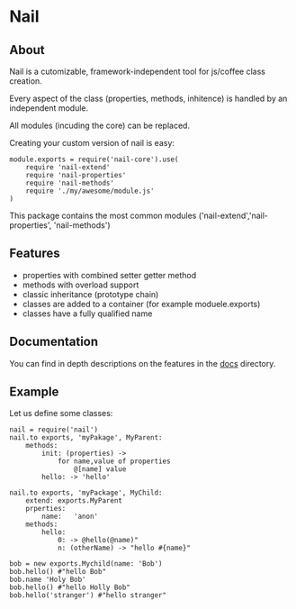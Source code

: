 Nail
====
About
-----
Nail is a cutomizable, framework-independent tool for js/coffee class creation.

Every aspect of the class (properties, methods, inhitence) is handled by an
independent module.

All modules (incuding the core) can be replaced.

Creating your custom version of nail is easy:

    module.exports = require('nail-core').use(
        require 'nail-extend'
        require 'nail-properties'
        require 'nail-methods'
        require './my/awesome/module.js'
    )

This package contains the most common modules ('nail-extend','nail-properties', 'nail-methods')

Features
--------
 - properties with combined setter getter method
 - methods with overload support
 - classic inheritance (prototype chain)
 - classes are added to a container (for example moduele.exports)
 - classes have a fully qualified name

Documentation
-------------
You can find in depth descriptions on the features in the [docs](../../tree/master/docs) directory.

Example
-------
Let us define some classes:

    nail = require('nail')
    nail.to exports, 'myPakage', MyParent:
        methods:
            init: (properties) ->
                for name,value of properties
                    @[name] value
            hello: -> 'hello'

    nail.to exports, 'myPackage', MyChild:
        extend: exports.MyParent
        prperties:
            name:   'anon'
        methods:
            hello:
                0: -> @hello(@name)"
                n: (otherName) -> "hello #{name}"

    bob = new exports.Mychild(name: 'Bob')
    bob.hello() #"hello Bob"
    bob.name 'Holy Bob'
    bob.hello() #"hello Holly Bob"
    bob.hello('stranger') #"hello stranger"